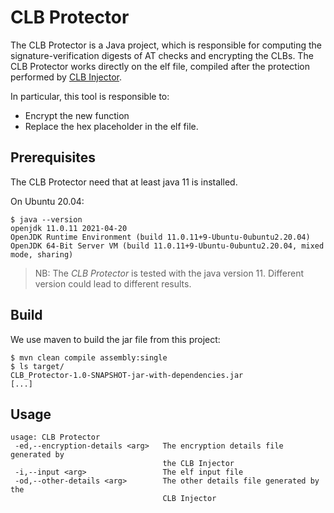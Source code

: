 # CLB Protector
The CLB Protector is a Java project, which is responsible for computing the signature-verification digests  of AT checks and encrypting the CLBs.
The CLB Protector works directly on the elf file, compiled after the protection performed by [CLB Injector](../CLB_Injector/README.md). 

In particular, this tool is responsible to:
* Encrypt the new function
* Replace the hex placeholder in the elf file.

## Prerequisites
The CLB Protector need that at least java 11 is installed. 

On Ubuntu 20.04:
```
$ java --version
openjdk 11.0.11 2021-04-20
OpenJDK Runtime Environment (build 11.0.11+9-Ubuntu-0ubuntu2.20.04)
OpenJDK 64-Bit Server VM (build 11.0.11+9-Ubuntu-0ubuntu2.20.04, mixed mode, sharing)
```

> NB: The *CLB Protector* is tested with the java version 11. Different version could lead to different results.

## Build
We use maven to build the jar file from this project:
```
$ mvn clean compile assembly:single
$ ls target/
CLB_Protector-1.0-SNAPSHOT-jar-with-dependencies.jar
[...]
```

## Usage
```
usage: CLB Protector
 -ed,--encryption-details <arg>   The encryption details file generated by
                                  the CLB Injector
 -i,--input <arg>                 The elf input file
 -od,--other-details <arg>        The other details file generated by the
                                  CLB Injector
```